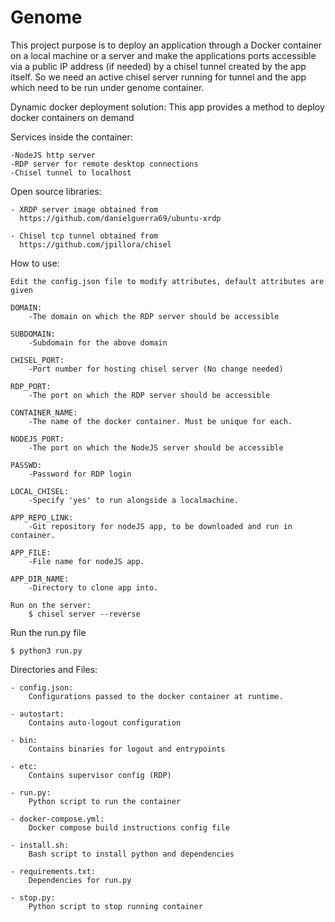 # Genome

This project purpose is to deploy an application through a Docker container on a local machine or a server and make the applications ports accessible via a public IP address (if needed) by a chisel tunnel created by the app itself. So we need an active chisel server running for tunnel and the app which need to be run under genome container.

Dynamic docker deployment solution:
This app provides a method to deploy docker containers on demand

Services inside the container:

	-NodeJS http server
	-RDP server for remote desktop connections
	-Chisel tunnel to localhost

Open source libraries:
	
	- XRDP server image obtained from 
	  https://github.com/danielguerra69/ubuntu-xrdp
	
	- Chisel tcp tunnel obtained from
	  https://github.com/jpillora/chisel

How to use:

	Edit the config.json file to modify attributes, default attributes are given

	DOMAIN:
		-The domain on which the RDP server should be accessible

	SUBDOMAIN:
		-Subdomain for the above domain

	CHISEL_PORT:
		-Port number for hosting chisel server (No change needed)

	RDP_PORT:
		-The port on which the RDP server should be accessible

	CONTAINER_NAME:
		-The name of the docker container. Must be unique for each.

	NODEJS_PORT:
		-The port on which the NodeJS server should be accessible

	PASSWD: 
		-Password for RDP login

	LOCAL_CHISEL:
		-Specify 'yes' to run alongside a localmachine.
	
	APP_REPO_LINK:
		-Git repository for nodeJS app, to be downloaded and run in container.
	
	APP_FILE:
		-File name for nodeJS app.

	APP_DIR_NAME:
		-Directory to clone app into.

	Run on the server:
		$ chisel server --reverse

Run the run.py file
	
	$ python3 run.py

Directories and Files:

	- config.json:
		Configurations passed to the docker container at runtime.
	
	- autostart:
		Contains auto-logout configuration

	- bin:
		Contains binaries for logout and entrypoints

	- etc:
		Contains supervisor config (RDP)

	- run.py:
		Python script to run the container

	- docker-compose.yml:
		Docker compose build instructions config file
	
	- install.sh:
		Bash script to install python and dependencies	
	
	- requirements.txt:
		Dependencies for run.py

	- stop.py:
		Python script to stop running container	
	
